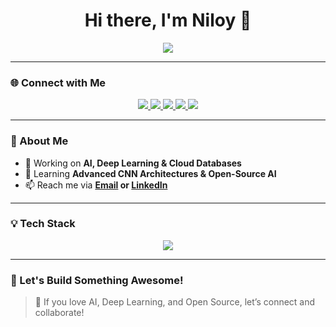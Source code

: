 <h1 align="center">Hi there, I'm Niloy 👋</h1>

<p align="center">
<img src="https://readme-typing-svg.demolab.com?font=Fira+Code&size=24&pause=1000&color=00FF00&center=true&vCenter=true&width=500&lines=Let's+build+cool+stuff+together!">
</p>

---

### **🌐 Connect with Me**  
<p align="center">
  <a href="https://www.linkedin.com/in/niloy-biswas-620b7b2a7/" target="_blank" rel="noopener noreferrer">
    <img src="https://img.shields.io/badge/LinkedIn-%230077B5.svg?style=for-the-badge&logo=linkedin&logoColor=white" />
  </a>
  <a href="mailto:bniloy960@gmail.com">
    <img src="https://img.shields.io/badge/Email-D14836.svg?style=for-the-badge&logo=gmail&logoColor=white" />
  </a>
  <a href="https://github.com/Niloy077" target="_blank">
    <img src="https://img.shields.io/badge/GitHub-%2312100E.svg?style=for-the-badge&logo=github&logoColor=white" />
  </a>
  <a href="https://www.facebook.com/Niloy.Biswas0077" target="_blank">
    <img src="https://img.shields.io/badge/Facebook-%231877F2.svg?style=for-the-badge&logo=facebook&logoColor=white" />
  </a>
  <a href="https://discordapp.com/users/1284205442028929035" target="_blank">
    <img src="https://img.shields.io/badge/Discord-%237289DA.svg?style=for-the-badge&logo=discord&logoColor=white" />
  </a>
</p>

---

### **🧠 About Me**  
- 🔭 Working on **AI, Deep Learning & Cloud Databases**  
- 🌱 Learning **Advanced CNN Architectures & Open-Source AI**  
- 📫 Reach me via **[Email](mailto:bniloy960@gmail.com) or [LinkedIn](https://www.linkedin.com/in/niloy-biswas-620b7b2a7/)**  

---

### **💡 Tech Stack**  
<p align="center">
    <img src="https://skillicons.dev/icons?i=python,tensorflow,pytorch,docker,linux,java,cpp,androidstudio,c,mysql,html,css,js,bootstrap,github,vscode,azure" />
</p>


---

### **💬 Let's Build Something Awesome!**  
> 🚀 If you love AI, Deep Learning, and Open Source, let’s connect and collaborate!  
